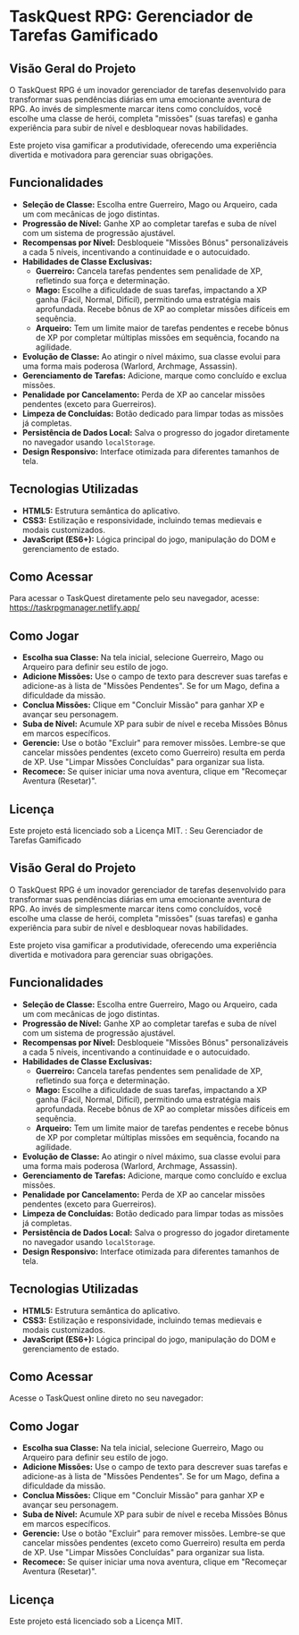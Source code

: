 # TaskQuest RPG: Gerenciador de Tarefas Gamificado

## Visão Geral do Projeto
O TaskQuest RPG é um inovador gerenciador de tarefas desenvolvido para transformar suas pendências diárias em uma emocionante aventura de RPG. Ao invés de simplesmente marcar itens como concluídos, você escolhe uma classe de herói, completa "missões" (suas tarefas) e ganha experiência para subir de nível e desbloquear novas habilidades.

Este projeto visa gamificar a produtividade, oferecendo uma experiência divertida e motivadora para gerenciar suas obrigações.

## Funcionalidades
*   **Seleção de Classe:** Escolha entre Guerreiro, Mago ou Arqueiro, cada um com mecânicas de jogo distintas.
*   **Progressão de Nível:** Ganhe XP ao completar tarefas e suba de nível com um sistema de progressão ajustável.
*   **Recompensas por Nível:** Desbloqueie "Missões Bônus" personalizáveis a cada 5 níveis, incentivando a continuidade e o autocuidado.
*   **Habilidades de Classe Exclusivas:**
    *   **Guerreiro:** Cancela tarefas pendentes sem penalidade de XP, refletindo sua força e determinação.
    *   **Mago:** Escolhe a dificuldade de suas tarefas, impactando a XP ganha (Fácil, Normal, Difícil), permitindo uma estratégia mais aprofundada. Recebe bônus de XP ao completar missões difíceis em sequência.
    *   **Arqueiro:** Tem um limite maior de tarefas pendentes e recebe bônus de XP por completar múltiplas missões em sequência, focando na agilidade.
*   **Evolução de Classe:** Ao atingir o nível máximo, sua classe evolui para uma forma mais poderosa (Warlord, Archmage, Assassin).
*   **Gerenciamento de Tarefas:** Adicione, marque como concluído e exclua missões.
*   **Penalidade por Cancelamento:** Perda de XP ao cancelar missões pendentes (exceto para Guerreiros).
*   **Limpeza de Concluídas:** Botão dedicado para limpar todas as missões já completas.
*   **Persistência de Dados Local:** Salva o progresso do jogador diretamente no navegador usando `localStorage`.
*   **Design Responsivo:** Interface otimizada para diferentes tamanhos de tela.

## Tecnologias Utilizadas
*   **HTML5:** Estrutura semântica do aplicativo.
*   **CSS3:** Estilização e responsividade, incluindo temas medievais e modais customizados.
*   **JavaScript (ES6+):** Lógica principal do jogo, manipulação do DOM e gerenciamento de estado.

## Como Acessar
Para acessar o TaskQuest diretamente pelo seu navegador, acesse: https://taskrpgmanager.netlify.app/

## Como Jogar
*   **Escolha sua Classe:** Na tela inicial, selecione Guerreiro, Mago ou Arqueiro para definir seu estilo de jogo.
*   **Adicione Missões:** Use o campo de texto para descrever suas tarefas e adicione-as à lista de "Missões Pendentes". Se for um Mago, defina a dificuldade da missão.
*   **Conclua Missões:** Clique em "Concluir Missão" para ganhar XP e avançar seu personagem.
*   **Suba de Nível:** Acumule XP para subir de nível e receba Missões Bônus em marcos específicos.
*   **Gerencie:** Use o botão "Excluir" para remover missões. Lembre-se que cancelar missões pendentes (exceto como Guerreiro) resulta em perda de XP. Use "Limpar Missões Concluídas" para organizar sua lista.
*   **Recomece:** Se quiser iniciar uma nova aventura, clique em "Recomeçar Aventura (Resetar)".

## Licença
Este projeto está licenciado sob a Licença MIT.
 : Seu Gerenciador de Tarefas Gamificado

## Visão Geral do Projeto
O TaskQuest RPG é um inovador gerenciador de tarefas desenvolvido para transformar suas pendências diárias em uma emocionante aventura de RPG. Ao invés de simplesmente marcar itens como concluídos, você escolhe uma classe de herói, completa "missões" (suas tarefas) e ganha experiência para subir de nível e desbloquear novas habilidades.

Este projeto visa gamificar a produtividade, oferecendo uma experiência divertida e motivadora para gerenciar suas obrigações.

## Funcionalidades
*   **Seleção de Classe:** Escolha entre Guerreiro, Mago ou Arqueiro, cada um com mecânicas de jogo distintas.
*   **Progressão de Nível:** Ganhe XP ao completar tarefas e suba de nível com um sistema de progressão ajustável.
*   **Recompensas por Nível:** Desbloqueie "Missões Bônus" personalizáveis a cada 5 níveis, incentivando a continuidade e o autocuidado.
*   **Habilidades de Classe Exclusivas:**
    *   **Guerreiro:** Cancela tarefas pendentes sem penalidade de XP, refletindo sua força e determinação.
    *   **Mago:** Escolhe a dificuldade de suas tarefas, impactando a XP ganha (Fácil, Normal, Difícil), permitindo uma estratégia mais aprofundada. Recebe bônus de XP ao completar missões difíceis em sequência.
    *   **Arqueiro:** Tem um limite maior de tarefas pendentes e recebe bônus de XP por completar múltiplas missões em sequência, focando na agilidade.
*   **Evolução de Classe:** Ao atingir o nível máximo, sua classe evolui para uma forma mais poderosa (Warlord, Archmage, Assassin).
*   **Gerenciamento de Tarefas:** Adicione, marque como concluído e exclua missões.
*   **Penalidade por Cancelamento:** Perda de XP ao cancelar missões pendentes (exceto para Guerreiros).
*   **Limpeza de Concluídas:** Botão dedicado para limpar todas as missões já completas.
*   **Persistência de Dados Local:** Salva o progresso do jogador diretamente no navegador usando `localStorage`.
*   **Design Responsivo:** Interface otimizada para diferentes tamanhos de tela.

## Tecnologias Utilizadas
*   **HTML5:** Estrutura semântica do aplicativo.
*   **CSS3:** Estilização e responsividade, incluindo temas medievais e modais customizados.
*   **JavaScript (ES6+):** Lógica principal do jogo, manipulação do DOM e gerenciamento de estado.

## Como Acessar
Acesse o TaskQuest online direto no seu navegador:


## Como Jogar
*   **Escolha sua Classe:** Na tela inicial, selecione Guerreiro, Mago ou Arqueiro para definir seu estilo de jogo.
*   **Adicione Missões:** Use o campo de texto para descrever suas tarefas e adicione-as à lista de "Missões Pendentes". Se for um Mago, defina a dificuldade da missão.
*   **Conclua Missões:** Clique em "Concluir Missão" para ganhar XP e avançar seu personagem.
*   **Suba de Nível:** Acumule XP para subir de nível e receba Missões Bônus em marcos específicos.
*   **Gerencie:** Use o botão "Excluir" para remover missões. Lembre-se que cancelar missões pendentes (exceto como Guerreiro) resulta em perda de XP. Use "Limpar Missões Concluídas" para organizar sua lista.
*   **Recomece:** Se quiser iniciar uma nova aventura, clique em "Recomeçar Aventura (Resetar)".

## Licença
Este projeto está licenciado sob a Licença MIT.
